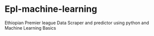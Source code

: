 # Epl-machine-learning

Ethiopian Premier league Data Scraper and predictor using python and Machine Learning Basics
